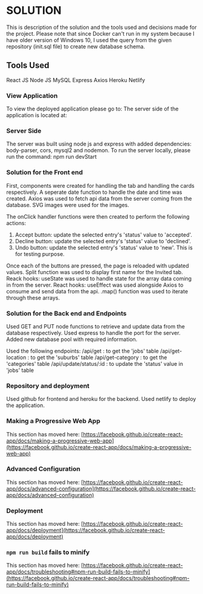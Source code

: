 # SOLUTION

This is description of the solution and the tools used and decisions made for the project. Please note that since Docker can't run in my system because I have older version of Windows 10, I used the query from the given repository (init.sql file) to create new database schema. 

## Tools Used

React JS
Node JS
MySQL
Express
Axios
Heroku
Netlify

### View Application

To view the deployed application please go to: 
The server side of the application is located at:

### Server Side

The server was built using node js and express with added dependencies: body-parser, cors, mysql2 and nodemon.
To run the server locally, please run the command: npm run devStart

### Solution for the Front end

First, components were created for handling the tab and handling the cards respectively. 
A seperate date function to handle the date and time was created. 
Axios was used to fetch api data from the server coming from the database. 
SVG images were used for the images. 

The onClick handler functions were then created to perform the following actions:
1) Accept button: update the selected entry's 'status' value to 'accepted'. 
2) Decline button: update the selected entry's 'status' value to 'declined'. 
3) Undo button: update the selected entry's 'status' value to 'new'. This is for testing purpose.

Once each of the buttons are pressed, the page is reloaded with updated values.
Split function was used to display first name for the Invited tab.
Reack hooks: useState was used to handle state for the array data coming in from the server.
React hooks: useEffect was used alongside Axios to consume and send data from the api.
.map() function was used to iterate through these arrays.

### Solution for the Back end and Endpoints

Used GET and PUT node functions to retrieve and update data from the database respectively. Used express to handle the port for the server. Added new database pool with required information.

Used the following endpoints:
/api/get : to get the 'jobs' table
/api/get-location : to get the 'suburbs' table
/api/get-category : to get the 'categories' table
/api/update/status/:id : to update the 'status' value in 'jobs' table

### Repository and deployment

Used github for frontend and heroku for the backend. Used netlify to deploy the application.

### Making a Progressive Web App

This section has moved here: [https://facebook.github.io/create-react-app/docs/making-a-progressive-web-app](https://facebook.github.io/create-react-app/docs/making-a-progressive-web-app)

### Advanced Configuration

This section has moved here: [https://facebook.github.io/create-react-app/docs/advanced-configuration](https://facebook.github.io/create-react-app/docs/advanced-configuration)

### Deployment

This section has moved here: [https://facebook.github.io/create-react-app/docs/deployment](https://facebook.github.io/create-react-app/docs/deployment)

### `npm run build` fails to minify

This section has moved here: [https://facebook.github.io/create-react-app/docs/troubleshooting#npm-run-build-fails-to-minify](https://facebook.github.io/create-react-app/docs/troubleshooting#npm-run-build-fails-to-minify)
